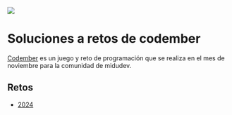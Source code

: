 ![](https://socialify.git.ci/lernesto-dev/codember/image?forks=1&issues=1&language=1&name=1&owner=1&pattern=Circuit+Board&pulls=1&stargazers=1&theme=Light)
# Soluciones a retos de codember

[Codember](https://codember.dev/) es un juego y reto de programación que se realiza en el mes de noviembre para la comunidad de midudev.

## Retos

- [2024](https://github.com/lernesto-dev/codember/tree/main/2024)
